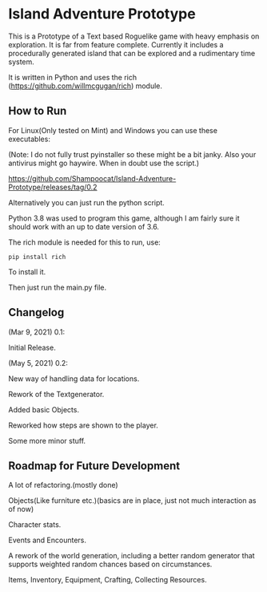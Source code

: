 # Island Adventure Prototype


This is a Prototype of a Text based Roguelike game with heavy emphasis on exploration. It is far from feature complete. Currently it includes a procedurally generated island that can be explored and a rudimentary time system. 


It is written in Python and uses the rich (https://github.com/willmcgugan/rich) module.


## How to Run

For Linux(Only tested on Mint) and Windows you can use these executables:

(Note: I do not fully trust pyinstaller so these might be a bit janky. Also your antivirus might go haywire. When in doubt use the script.)

https://github.com/Shampoocat/Island-Adventure-Prototype/releases/tag/0.2


Alternatively you can just run the python script.

 


Python 3.8 was used to program this game, although I am fairly sure it should work with an up to date version of 3.6.

The rich module is needed for this to run, use:

```
pip install rich
```

To install it.

Then just run the main.py file.

## Changelog

(Mar 9, 2021) 0.1:

Initial Release.

(May 5, 2021) 0.2:

New way of handling data for locations.

Rework of the Textgenerator.

Added basic Objects.

Reworked how steps are shown to the player.

Some more minor stuff.


## Roadmap for Future Development



A lot of refactoring.(mostly done)

Objects(Like furniture etc.)(basics are in place, just not much interaction as of now)

Character stats.

Events and Encounters.

A rework of the world generation, including a better random generator that supports weighted random chances based on circumstances. 

Items, Inventory, Equipment, Crafting, Collecting Resources.
